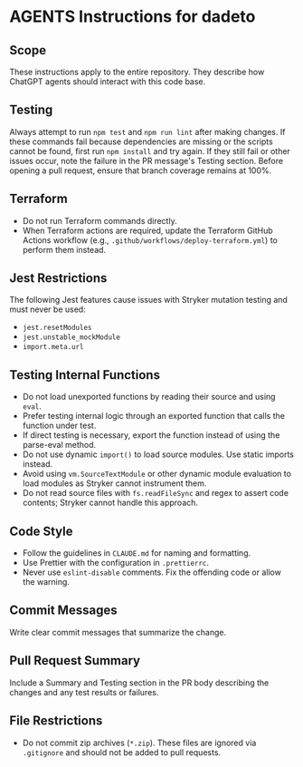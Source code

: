 # AGENTS Instructions for dadeto

## Scope

These instructions apply to the entire repository. They describe how ChatGPT
agents should interact with this code base.

## Testing

Always attempt to run `npm test` and `npm run lint` after making changes.
If these commands fail because dependencies are missing or the scripts cannot
be found, first run `npm install` and try again. If they still fail or other
issues occur, note the failure in the PR message's Testing section.
Before opening a pull request, ensure that branch coverage remains at 100%.

## Terraform

- Do not run Terraform commands directly.
- When Terraform actions are required, update the Terraform GitHub Actions
  workflow (e.g., `.github/workflows/deploy-terraform.yml`) to perform them
  instead.

## Jest Restrictions

The following Jest features cause issues with Stryker mutation testing and must never be used:

- `jest.resetModules`
- `jest.unstable_mockModule`
- `import.meta.url`

## Testing Internal Functions

- Do not load unexported functions by reading their source and using `eval`.
- Prefer testing internal logic through an exported function that calls the function under test.
- If direct testing is necessary, export the function instead of using the parse-eval method.
- Do not use dynamic `import()` to load source modules. Use static imports instead.
- Avoid using `vm.SourceTextModule` or other dynamic module evaluation to load modules as Stryker cannot instrument them.
- Do not read source files with `fs.readFileSync` and regex to assert code contents; Stryker cannot handle this approach.

## Code Style

- Follow the guidelines in `CLAUDE.md` for naming and formatting.
- Use Prettier with the configuration in `.prettierrc`.
- Never use `eslint-disable` comments. Fix the offending code or allow the warning.

## Commit Messages

Write clear commit messages that summarize the change.

## Pull Request Summary

Include a Summary and Testing section in the PR body describing the changes and
any test results or failures.

## File Restrictions

- Do not commit zip archives (`*.zip`). These files are ignored via `.gitignore`
  and should not be added to pull requests.
